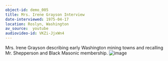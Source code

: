 ```yaml
---
object-id: demo_005
title: Mrs. Irene Grayson Interview 
date-interviewed: 1975-04-17
location: Roslyn, Washington
av_source:  youtube
audiovideo-id: VKZi-JjxWn4
---
```


Mrs. Irene Grayson describing early Washington mining towns and recalling Mr. Shepperson and Black Masonic membership. 
![image](https://user-images.githubusercontent.com/85772373/166004114-412787fe-5189-4547-9292-03bea239d5fd.png)
